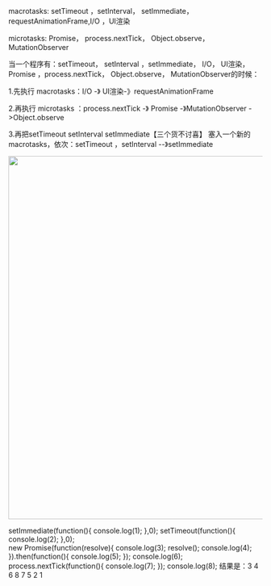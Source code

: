 macrotasks: setTimeout ，setInterval， setImmediate，requestAnimationFrame,I/O ，UI渲染

microtasks: Promise， process.nextTick， Object.observe， MutationObserver

当一个程序有：setTimeout， setInterval ，setImmediate， I/O， UI渲染，Promise ，process.nextTick， Object.observe， MutationObserver的时候：

1.先执行 macrotasks：I/O -》 UI渲染-》requestAnimationFrame

2.再执行 microtasks ：process.nextTick -》 Promise -》MutationObserver ->Object.observe

3.再把setTimeout setInterval setImmediate【三个货不讨喜】 塞入一个新的macrotasks，依次：setTimeout ，setInterval --》setImmediate

<img src="https://pic2.zhimg.com/50/v2-a99898e192654136eabcc934aa29f725_720w.jpg?source=1940ef5c" data-caption="" data-rawwidth="720" data-rawheight="343" class="origin_image zh-lightbox-thumb" width="720" data-original="https://pic2.zhimg.com/v2-a99898e192654136eabcc934aa29f725_r.jpg?source=1940ef5c"/>

setImmediate(function(){
    console.log(1);
},0);
setTimeout(function(){
    console.log(2);
},0);   
new Promise(function(resolve){
    console.log(3);
    resolve();
    console.log(4);
}).then(function(){
    console.log(5);
});
console.log(6);
process.nextTick(function(){
    console.log(7);
});
console.log(8);
结果是：3 4 6 8 7 5 2 1

